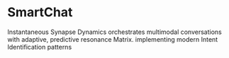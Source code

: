 # SmartChat
Instantaneous Synapse Dynamics orchestrates multimodal conversations with adaptive, predictive resonance Matrix. implementing modern Intent Identification patterns
